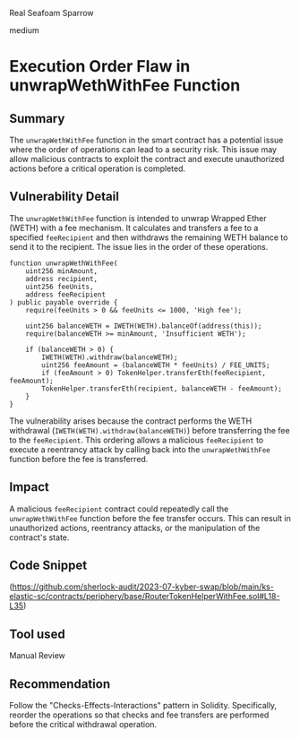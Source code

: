 Real Seafoam Sparrow

medium

# Execution Order Flaw in unwrapWethWithFee Function
## Summary
The `unwrapWethWithFee` function in the smart contract has a potential issue where the order of operations can lead to a security risk. This issue may allow malicious contracts to exploit the contract and execute unauthorized actions before a critical operation is completed.
## Vulnerability Detail
The `unwrapWethWithFee` function is intended to unwrap Wrapped Ether (WETH) with a fee mechanism. It calculates and transfers a fee to a specified `feeRecipient` and then withdraws the remaining WETH balance to send it to the recipient. The issue lies in the order of these operations.
```solidity
function unwrapWethWithFee(
    uint256 minAmount,
    address recipient,
    uint256 feeUnits,
    address feeRecipient
) public payable override {
    require(feeUnits > 0 && feeUnits <= 1000, 'High fee');

    uint256 balanceWETH = IWETH(WETH).balanceOf(address(this));
    require(balanceWETH >= minAmount, 'Insufficient WETH');

    if (balanceWETH > 0) {
        IWETH(WETH).withdraw(balanceWETH);
        uint256 feeAmount = (balanceWETH * feeUnits) / FEE_UNITS;
        if (feeAmount > 0) TokenHelper.transferEth(feeRecipient, feeAmount);
        TokenHelper.transferEth(recipient, balanceWETH - feeAmount);
    }
}
```
The vulnerability arises because the contract performs the WETH withdrawal (`IWETH(WETH).withdraw(balanceWETH)`) before transferring the fee to the `feeRecipient`. This ordering allows a malicious `feeRecipient` to execute a reentrancy attack by calling back into the `unwrapWethWithFee` function before the fee is transferred.
## Impact
A malicious `feeRecipient` contract could repeatedly call the `unwrapWethWithFee` function before the fee transfer occurs. This can result in unauthorized actions, reentrancy attacks, or the manipulation of the contract's state.
## Code Snippet
(https://github.com/sherlock-audit/2023-07-kyber-swap/blob/main/ks-elastic-sc/contracts/periphery/base/RouterTokenHelperWithFee.sol#L18-L35)
## Tool used

Manual Review

## Recommendation
Follow the "Checks-Effects-Interactions" pattern in Solidity. Specifically, reorder the operations so that checks and fee transfers are performed before the critical withdrawal operation.